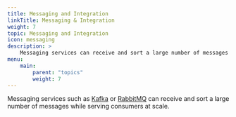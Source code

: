 ```yaml
---
title: Messaging and Integration
linkTitle: Messaging & Integration
weight: 7
topic: Messaging and Integration
icon: messaging
description: >
    Messaging services can receive and sort a large number of messages while serving consumers at scale. 
menu:
    main:
        parent: "topics"
        weight: 7
---
```


Messaging services such as [Kafka](/guides/messaging-and-integration/kafka-gs) or [RabbitMQ](/guides/messaging-and-integration/rabbitmq-gs/) can receive and sort a large number of messages while serving consumers at scale.   